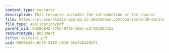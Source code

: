 ```yaml
---
content_type: resource
description: This resource includes the introduction of the course.
file: https://ol-ocw-studio-app-qa.s3.amazonaws.com/courses/2-20-marine-hydrodynamics-13-021-spring-2005/0069b42c6cf95102c01035a7a812d1f7_lecture1.pdf
file_type: application/pdf
parent_uid: 9d206842-775b-9736-52ec-e3f48328722a
resourcetype: Document
title: lecture1.pdf
uid: 0069b42c-6cf9-5102-c010-35a7a812d1f7
---
```

